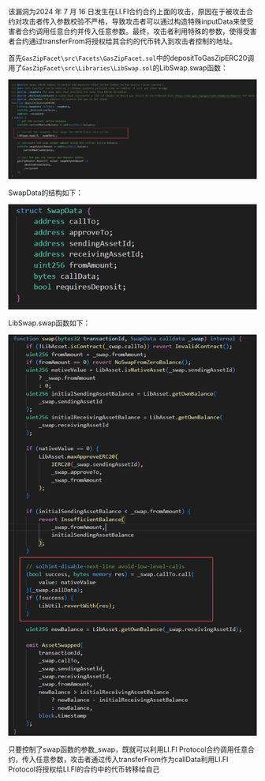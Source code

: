 该漏洞为2024 年 7 月 16 日发生在LI.FI合约合约上面的攻击，原因在于被攻击合约对攻击者传入参数校验不严格，导致攻击者可以通过构造特殊inputData来使受害者合约调用任意合约并传入任意参数。最终，攻击者利用特殊的参数，使得受害者合约通过transferFrom将授权给其合约的代币转入到攻击者控制的地址。

首先`GasZipFacet\src\Facets\GasZipFacet.sol`中的depositToGasZipERC20调用了`GasZipFacet\src\Libraries\LibSwap.sol`的LibSwap.swap函数：

![](depositToGasZipERC20调用LibSwap.swap.png)

SwapData的结构如下：

![](SwapData的结构.png)

LibSwap.swap函数如下：

![](LibSwap.swap函数.png)

只要控制了swap函数的参数_swap，既就可以利用LI.FI Protocol合约调用任意合约，传入任意参数，攻击者通过传入transferFrom作为callData利用LI.FI Protocol将授权给LI.FI的合约中的代币转移给自己